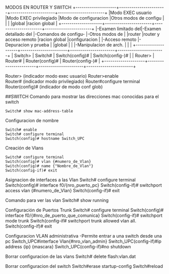 MODOS EN ROUTER Y SWITCH
+--------------------+-----------------------+----------------------+-----------------------+
|Modo EXEC usuario   |Modo EXEC privilegiado |Modo de configuracion |Otros modos de configu |
|                    |                       |global                |racion global          |
+--------------------+-----------------------+----------------------+-----------------------+
|-Examen limitado del|-Examen detallado del  |-Comandos de configu- |-Otros modos de        | 
|router              |router y acceso remoto |racion global         |configuracion          |
|-Acceso remoto      |-Depuracion y prueba   |                      |global                 |
|                    |-Manipulacion de arch. |                      |                       |
+--------------------+-----------------------+----------------------+-----------------------+
| Switch>            | Switch#               | Switch(config)#      | Switch(config-)#      |
| Router>            | Router#               | Router(config)#      | Router(config-)#      |
+--------------------+-----------------------+----------------------+-----------------------+

Router>               (indicador modo exec usuario)
Router>enable  
Router#               (indicador modo privilegiado)
Router#configure terminal
Router(config)#       (indicador de modo conf glob)

##SWITCH
Comando para mostrar las direcciones mac conocidas para el switch
```
Switch# show mac-address-table 
```

Configuracion de nombre
```
Switch# enable 
Switch# configure terminal 
Switch(config)# hostname Switch_UPC 
```

Creación de Vlans 
```
Switch# configure terminal 
Switch(config)# vlan {#numero_de_Vlan} 
Switch(config)# name {"Nombre_de_Vlan"} 
Switch(config-if)# exit 
```

Asignacion de interfaces a las Vlan 
Switch# configure terminal 
Switch(config)# interface f0/{nro_puerto_pc} 
Switch(config-if)# switchport access vlan {#numero_de_Vlan} 
Switch(config-if)# exit 

Comando para ver las vlan
Switch# show running

Configuración de Puertos Trunk 
Switch# configure terminal 
Switch(config)# interface f0/{#nro_de_puerto_que_comunica} 
Switch(config-if)# switchport mode trunk 
Switch(config-if# switchport trunk allowed vlan all. 
Switch(config-if)# exit 

Configuracion VLAN administrativa
-Permite entrar a una switch desde una pc
Switch_UPC#interface Vlan{#nro_vlan_admin}
Switch_UPC(config-if)#ip address {ip} {mascara} 
Switch_UPC(config-if)#no shutdown 

Borrar configuracion de las vlans
Switch# delete flash:vlan.dat

Borrar configuracion del switch
Switch#erase startup-config
Switch#reload
